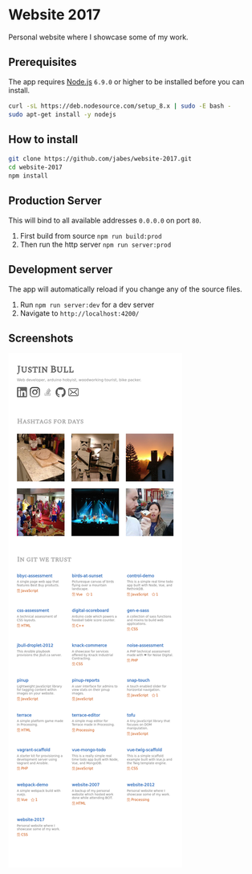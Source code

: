 # Website 2017

Personal website where I showcase some of my work.

## Prerequisites

The app requires [Node.js](https://nodejs.org/en/download/) `6.9.0` or higher to be installed before you can install.

```bash
curl -sL https://deb.nodesource.com/setup_8.x | sudo -E bash -
sudo apt-get install -y nodejs
```

## How to install

```bash
git clone https://github.com/jabes/website-2017.git
cd website-2017
npm install
```

## Production Server

This will bind to all available addresses `0.0.0.0` on port `80`.

1. First build from source `npm run build:prod`
2. Then run the http server `npm run server:prod`

## Development server

The app will automatically reload if you change any of the source files.

1. Run `npm run server:dev` for a dev server
2. Navigate to `http://localhost:4200/`

## Screenshots

![](screenshot.png)
